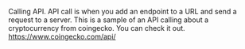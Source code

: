 Calling API.
API call is when you add an endpoint to a URL and send a request to a server.
This is a sample of an API calling about a cryptocurrency from coingecko.
You can check it out.
https://www.coingecko.com/api/
